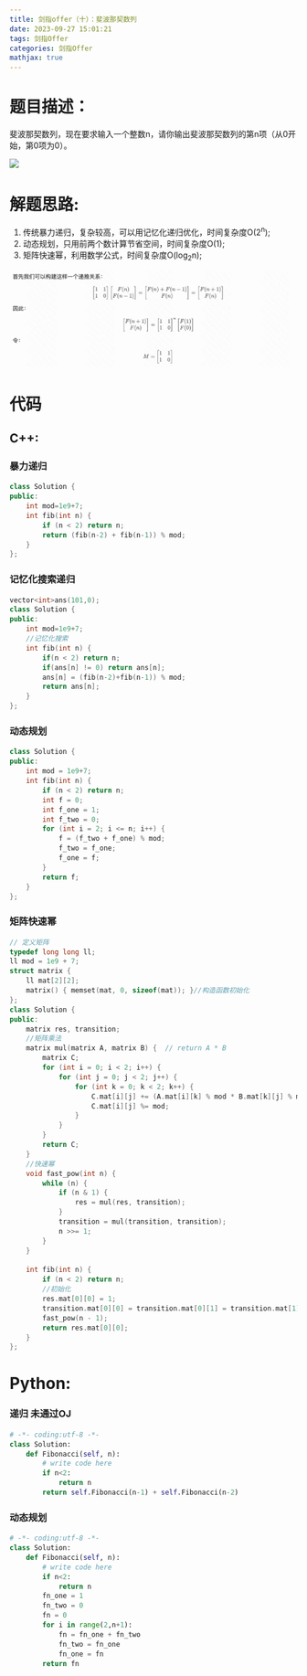 ```yaml
---
title: 剑指offer（十）：斐波那契数列
date: 2023-09-27 15:01:21
tags: 剑指Offer
categories: 剑指Offer
mathjax: true
---
```


# 题目描述：
斐波那契数列，现在要求输入一个整数n，请你输出斐波那契数列的第n项（从0开始，第0项为0）。

![](https://cuijiahua.com/wp-content/uploads/2017/11/basis_7_3.jpg)
<!--more-->

# 解题思路:
  1. 传统暴力递归，复杂较高，可以用记忆化递归优化，时间复杂度O(2<sup>n</sup>);
  2. 动态规划，只用前两个数计算节省空间，时间复杂度O(1);
  3. 矩阵快速幂，利用数学公式，时间复杂度O(log<sub>2</sub>n);

  ![](./剑指offer（十）：斐波那契数列/1.png)
  
# 代码

## C++: 
###  暴力递归
```c++
class Solution {
public:
    int mod=1e9+7;
    int fib(int n) {
        if (n < 2) return n;
        return (fib(n-2) + fib(n-1)) % mod;
    }
};
```

### 记忆化搜索递归 
```c++
vector<int>ans(101,0);
class Solution {
public:
    int mod=1e9+7;
    //记忆化搜索
    int fib(int n) {
        if(n < 2) return n;
        if(ans[n] != 0) return ans[n];
        ans[n] = (fib(n-2)+fib(n-1)) % mod;
        return ans[n];
    }
};
```

### 动态规划
```c++
class Solution {
public:
    int mod = 1e9+7;
    int fib(int n) {
        if (n < 2) return n;
        int f = 0;
        int f_one = 1;
        int f_two = 0;
        for (int i = 2; i <= n; i++) {
            f = (f_two + f_one) % mod;
            f_two = f_one;
            f_one = f;
        }
        return f;
    }
};
```

### 矩阵快速幂

```c++
// 定义矩阵
typedef long long ll;
ll mod = 1e9 + 7;
struct matrix {
    ll mat[2][2];
    matrix() { memset(mat, 0, sizeof(mat)); }//构造函数初始化
};
class Solution {
public:
    matrix res, transition;
    //矩阵乘法
    matrix mul(matrix A, matrix B) {  // return A * B
        matrix C;
        for (int i = 0; i < 2; i++) {
            for (int j = 0; j < 2; j++) {
                for (int k = 0; k < 2; k++) {
                    C.mat[i][j] += (A.mat[i][k] % mod * B.mat[k][j] % mod) % mod;
                    C.mat[i][j] %= mod;
                }
            }
        }
        return C;
    }
    //快速幂
    void fast_pow(int n) {
        while (n) {
            if (n & 1) {
                res = mul(res, transition);
            }
            transition = mul(transition, transition);
            n >>= 1;
        }
    }

    int fib(int n) {
        if (n < 2) return n;
        //初始化
        res.mat[0][0] = 1;
        transition.mat[0][0] = transition.mat[0][1] = transition.mat[1][0] = 1;
        fast_pow(n - 1);
        return res.mat[0][0];
    }
};
```


# Python:
###  递归 未通过OJ
```python
# -*- coding:utf-8 -*-
class Solution:
    def Fibonacci(self, n):
        # write code here
        if n<2:
            return n
        return self.Fibonacci(n-1) + self.Fibonacci(n-2)
```
### 动态规划
```python
# -*- coding:utf-8 -*-
class Solution:
    def Fibonacci(self, n):
        # write code here
        if n<2:
            return n
        fn_one = 1
        fn_two = 0
        fn = 0
        for i in range(2,n+1):
            fn = fn_one + fn_two
            fn_two = fn_one
            fn_one = fn
        return fn
```
